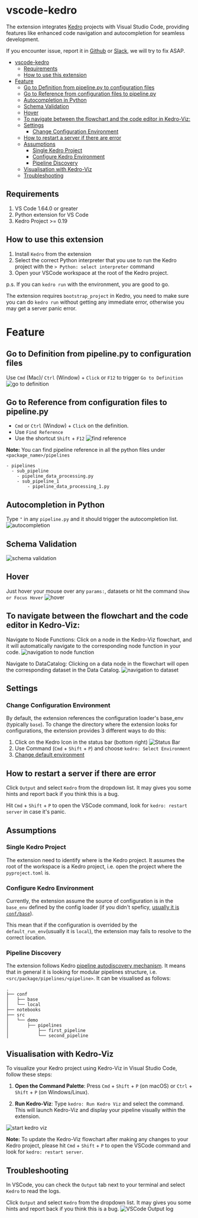 # vscode-kedro
The extension integrates [Kedro](https://github.com/kedro-org/kedro) projects with Visual Studio Code, providing features like enhanced code navigation and autocompletion for seamless development.

If you encounter issue, report it in [Github](https://github.com/kedro-org/vscode-kedro/issues) or [Slack](https://slack.kedro.org), we will try to fix ASAP.

- [vscode-kedro](#vscode-kedro)
  - [Requirements](#requirements)
  - [How to use this extension](#how-to-use-this-extension)
- [Feature](#feature)
  - [Go to Definition from pipeline.py to configuration files](#go-to-definition-from-pipelinepy-to-configuration-files)
  - [Go to Reference from configuration files to pipeline.py](#go-to-reference-from-configuration-files-to-pipelinepy)
  - [Autocompletion in Python](#autocompletion-in-python)
  - [Schema Validation](#schema-validation)
  - [Hover](#hover)
  - [To navigate between the flowchart and the code editor in Kedro-Viz:](#to-navigate-between-the-flowchart-and-the-code-editor-in-kedro-viz)
  - [Settings](#settings)
    - [Change Configuration Environment](#change-configuration-environment)
  - [How to restart a server if there are error](#how-to-restart-a-server-if-there-are-error)
  - [Assumptions](#assumptions)
    - [Single Kedro Project](#single-kedro-project)
    - [Configure Kedro Environment](#configure-kedro-environment)
    - [Pipeline Discovery](#pipeline-discovery)
  - [Visualisation with Kedro-Viz](#visualisation-with-kedro-viz)
  - [Troubleshooting](#troubleshooting)

## Requirements
1. VS Code 1.64.0 or greater
2. Python extension for VS Code
3. Kedro Project >= 0.19

## How to use this extension
1. Install `Kedro` from the extension
2. Select the correct Python interpreter that you use to run the Kedro project with the `> Python: select interpreter` command
3. Open your VSCode workspace at the root of the Kedro project.

p.s. If you can `kedro run` with the environment, you are good to go.

The extension requires `bootstrap_project` in Kedro, you need to make sure you can do `kedro run` without getting any immediate error, otherwise you may get a server panic error.



# Feature
## Go to Definition from pipeline.py to configuration files
Use `Cmd` (Mac)/ `Ctrl` (Window) + `Click` or `F12` to trigger `Go to Definition`
![go to definition](assets/lsp-go-to-definition.gif)

## Go to Reference from configuration files to pipeline.py
- `Cmd` or `Ctrl` (Window) + `Click` on the definition.
- Use `Find Reference`
- Use the shortcut `Shift` + `F12`
![find reference](assets/lsp-find-reference.gif)

**Note:** You can find pipeline reference in all the python files under `<package_name>/pipelines`
```
- pipelines
  - sub_pipeline
    - pipeline_data_processing.py
    - sub_pipeline_1
        - pipeline_data_processing_1.py
```

## Autocompletion in Python
Type `"` in any `pipeline.py` and it should trigger the autocompletion list.
![autocompletion](assets/lsp-autocompletion.gif)

## Schema Validation
![schema validation](assets/lsp-schema-validation.gif)

## Hover
Just hover your mouse over any `params:`, datasets or hit the command `Show or Focus Hover`
![hover](assets/lsp-hover.gif)

## To navigate between the flowchart and the code editor in Kedro-Viz:

Navigate to Node Functions:
Click on a node in the Kedro-Viz flowchart, and it will automatically navigate to the corresponding node function in your code.
![navigation to node function](assets/viz-vsc-nav-function-node.gif)


Navigate to DataCatalog:
Clicking on a data node in the flowchart will open the corresponding dataset in the Data Catalog.
![navigation to dataset](assets/viz-vsc-nav-data-node.gif)



## Settings
### Change Configuration Environment
By default, the extension references the configuration loader's base_env (typically `base`). To change the directory where the extension looks for configurations, the extension provides 3 different ways to do this:

1. Click on the Kedro Icon in the status bar (bottom right)
 ![Status Bar](assets/status-bar.png)
2. Use Command (`Cmd` + `Shift` + `P`) and choose `kedro: Select Environment`
3. [Change default environment](assets/settings_environment.png)


## How to restart a server if there are error
Click `Output` and select `Kedro` from the dropdown list. It may gives you some hints and report back if you think this is a bug.

Hit `Cmd` + `Shift` + `P` to open the VSCode command, look for `kedro: restart server` in case it's panic.

## Assumptions
### Single Kedro Project
The extension need to identify where is the Kedro project. It assumes the root of the workspace is a Kedro project, i.e. open the project where the `pyproject.toml` is.

### Configure Kedro Environment
Currently, the extension assume the source of configuration is in the `base_env` defined by the config loader (if you didn't speficy, [usually it is `conf/base`](https://docs.kedro.org/en/stable/configuration/configuration_basics.html#configuration-loading)).

This mean that if the configuration is overrided by the `default_run_env`(usually it is `local`), the extension may fails to resolve to the correct location.

### Pipeline Discovery
The extension follows Kedro [pipeline autodiscovery mechanism](https://docs.kedro.org/en/stable/nodes_and_pipelines/pipeline_registry.html#pipeline-autodiscovery). It means that in general it is looking for modular pipelines structure, i.e. `<src/package/pipelines/<pipeline>`. It can be visualised as follows:
```
.
├── conf
│   ├── base
│   └── local
├── notebooks
├── src
│   └── demo
│       ├── pipelines
│           ├── first_pipeline
│           └── second_pipeline

```

## Visualisation with Kedro-Viz
To visualize your Kedro project using Kedro-Viz in Visual Studio Code, follow these steps:

1. **Open the Command Palette**:
Press `Cmd` + `Shift` + `P` (on macOS) or `Ctrl` + `Shift` + `P` (on Windows/Linux).

2. **Run Kedro-Viz**:
Type `kedro: Run Kedro Viz` and select the command.
This will launch Kedro-Viz and display your pipeline visually within the extension.

![start kedro viz](assets/viz-vsc-start.gif)

**Note:** To update the Kedro-Viz flowchart after making any changes to your Kedro project, please hit `Cmd` + `Shift` + `P` to open the VSCode command and look for `kedro: restart server`.

## Troubleshooting
In VSCode, you can check the `Output` tab next to your terminal and select `Kedro` to read the logs.

Click `Output` and select `Kedro` from the dropdown list. It may gives you some hints and report back if you think this is a bug.
![VSCode Output log](assets/troubleshooting.png)